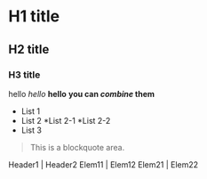 # H1 title
## H2 title
### H3 title

hello
*hello*
**hello**
**you can *combine* them**

* List 1
* List 2
	*List 2-1
	*List 2-2
* List 3

> This is a blockquote area.

Header1 | Header2
Elem11 | Elem12
Elem21 | Elem22
